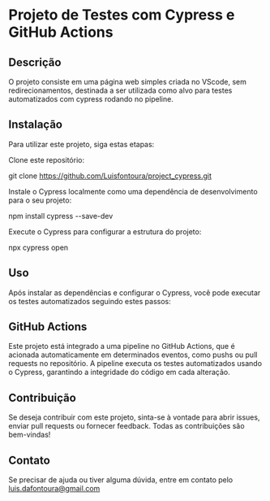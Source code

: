 # Projeto de Testes com Cypress e GitHub Actions

## Descrição

O projeto consiste em uma página web simples criada no VScode, sem redirecionamentos, destinada a ser utilizada como alvo para testes automatizados com cypress rodando no pipeline.

## Instalação

Para utilizar este projeto, siga estas etapas:

Clone este repositório:

git clone https://github.com/Luisfontoura/project_cypress.git

Instale o Cypress localmente como uma dependência de desenvolvimento para o seu projeto:

npm install cypress --save-dev

Execute o Cypress para configurar a estrutura do projeto:

npx cypress open

## Uso

Após instalar as dependências e configurar o Cypress, você pode executar os testes automatizados seguindo estes passos:


## GitHub Actions
Este projeto está integrado a uma pipeline no GitHub Actions, que é acionada automaticamente em determinados eventos, como pushs ou pull requests no repositório. A pipeline executa os testes automatizados usando o Cypress, garantindo a integridade do código em cada alteração.

## Contribuição
Se deseja contribuir com este projeto, sinta-se à vontade para abrir issues, enviar pull requests ou fornecer feedback. Todas as contribuições são bem-vindas!

## Contato
Se precisar de ajuda ou tiver alguma dúvida, entre em contato pelo luis.dafontoura@gmail.com